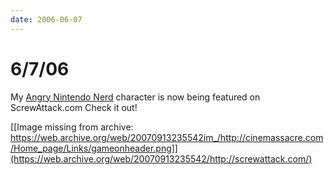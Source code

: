 ```yaml
---
date: 2006-06-07
---
```

# 6/7/06

My [Angry Nintendo Nerd](https://web.archive.org/web/20070913235542/http://cinemassacre.com/Movies/Nes_Nerd.html) character is now being featured on ScrewAttack.com
Check it out!

[[Image missing from archive: https://web.archive.org/web/20070913235542im_/http://cinemassacre.com/Home_page/Links/gameonheader.png]](https://web.archive.org/web/20070913235542/http://screwattack.com/)